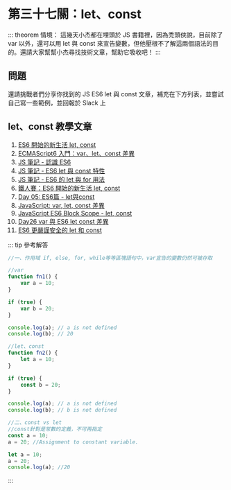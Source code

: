 # 第三十七關：let、const

::: theorem 情境：
這幾天小杰都在埋頭於 JS 書籍裡，因為禿頭俠說，目前除了 var 以外，還可以用 let 與 const 來宣告變數，但他壓根不了解這兩個語法的目的。還請大家幫幫小杰尋找技術文章，幫助它吸收吧！
:::

## 問題

還請挑戰者們分享你找到的 JS ES6 let 與 const 文章，補充在下方列表，並嘗試自己寫一些範例，並回報於 Slack 上

## let、const 教學文章

1. [ES6 開始的新生活 let, const](https://ithelp.ithome.com.tw/articles/10192432)
2. [ECMAScript6 入門：var、let、const 差異]( https://w3c.hexschool.com/blog/530adff5)
3. [JS 筆記 - 認識 ES6](https://hsuchihting.github.io/javascript/20200713/2533085867/)
4. [JS 筆記 - ES6 let 與 const 特性](https://hsuchihting.github.io/javascript/20200713/1088942586/)
5. [JS 筆記 - ES6 的 let 與 for 用法](https://hsuchihting.github.io/javascript/20200713/3739155149/)
6. [鐵人賽：ES6 開始的新生活 let, const](https://wcc723.github.io/javascript/2017/12/20/javascript-es6-let-const/)
7. [Day 05: ES6篇 - let與const](https://ithelp.ithome.com.tw/articles/10185142)
8. [JavaScript: var, let, const 差異](https://medium.com/@totoroLiu/javascript-var-let-const-%E5%B7%AE%E7%95%B0-e3d930521230)
9. [JavaScript ES6 Block Scope - let, const](https://www.fooish.com/javascript/ES6/let-const-block-scope.html)
10. [Day26 var 與 ES6 let const 差異](https://ithelp.ithome.com.tw/articles/10209121)
11. [ES6 更嚴謹安全的 let 和 const ](https://ithelp.ithome.com.tw/articles/10203715)

::: tip 參考解答
``` js
//一、作用域 if, else, for, while等等區塊語句中，var宣告的變數仍然可被存取

//var
function fn1() {
	var a = 10;
}

if (true) {
	var b = 20;
}

console.log(a); // a is not defined
console.log(b); // 20

//let、const
function fn2() {
	let a = 10;
}

if (true) {
	const b = 20;
}

console.log(a); // a is not defined
console.log(b); // b is not defined

//二、const vs let
//const針對是常數的定義，不可再指定
const a = 10;
a = 20; //Assignment to constant variable.

let a = 10;
a = 20;
console.log(a); //20
```
:::